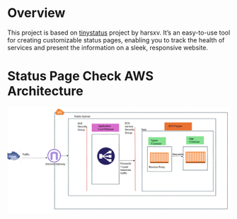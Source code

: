 # Overview 
This project is based on [tinystatus](https://github.com/harsxv/tinystatus) project by harsxv. It’s an easy-to-use tool for creating customizable status pages, enabling you to track the health of services and present the information on a sleek, responsive website.

# Status Page Check AWS Architecture
![er](https://github.com/WendyNkosi/Status-Check/blob/main/Screenshot%202025-01-05%20101747.png)

